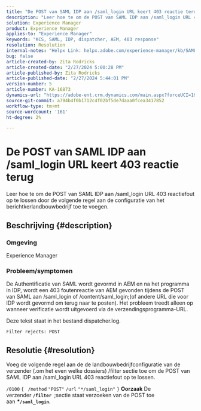 ```yaml
---
title: "De POST van SAML IDP aan /saml_login URL keert 403 reactie terug"
description: "Leer hoe te om de POST van SAML IDP aan /saml_login URL 403 reactiefout op te lossen."
solution: Experience Manager
product: Experience Manager
applies-to: "Experience Manager"
keywords: "KCS, SAML, IDP, dispatcher, AEM, 403 response"
resolution: Resolution
internal-notes: "Helpx Link: helpx.adobe.com/experience-manager/kb/SAML-IDP-POST-to-saml-login-url-returns-403-response-AEM-6-x0.html"
bug: false
article-created-by: Zita Rodricks
article-created-date: "2/27/2024 5:00:28 PM"
article-published-by: Zita Rodricks
article-published-date: "2/27/2024 5:44:01 PM"
version-number: 5
article-number: KA-16873
dynamics-url: "https://adobe-ent.crm.dynamics.com/main.aspx?forceUCI=1&pagetype=entityrecord&etn=knowledgearticle&id=83013ab1-91d5-ee11-9079-6045bd006704"
source-git-commit: a794b4f0b1712c4f02bf5de7daaa0fcea3417852
workflow-type: tm+mt
source-wordcount: '161'
ht-degree: 2%

---
```


# De POST van SAML IDP aan /saml_login URL keert 403 reactie terug


Leer hoe te om de POST van SAML IDP aan /saml_login URL 403 reactiefout op te lossen door de volgende regel aan de configuratie van het berichtkerlandbouwbedrijf toe te voegen.

## Beschrijving {#description}


### Omgeving

Experience Manager

### Probleem/symptomen

De Authentificatie van SAML wordt gevormd in AEM en na het programma in IDP, wordt een 403 foutenreactie van AEM gevonden tijdens de POST van SAML aan /saml_login of /content/saml_login;(of andere URL die voor IDP wordt gevormd om terug naar te posten).
Het probleem treedt alleen op wanneer verificatie wordt uitgevoerd via de verzendingsprogramma-URL.

Deze tekst staat in het bestand dispatcher.log.

`Filter rejects: POST`


## Resolutie {#resolution}


Voeg de volgende regel aan de de landbouwbedrijfconfiguratie van de verzender (.om het even welke dossiers) /filter sectie toe om de POST van SAML IDP aan /saml_login URL 403 reactiefout op te lossen.

`/0100` `{ ` `/method` `"POST"` `/url` `"*/saml_login"` `}`
<b>Oorzaak</b>
De verzender <b>`/filter `</b>;sectie staat verzoeken van de POST toe aan <b>*\**`/saml_login`*.</b>*
